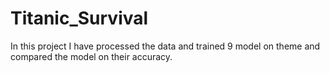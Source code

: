 # Titanic_Survival

In this project I have processed the data and trained 9 model on theme and compared the model on their accuracy. 
